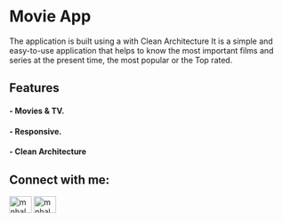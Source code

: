 # Movie App

The application is built using a  with Clean Architecture
It is a simple and easy-to-use application that helps to know the most important films and series at the present time, the most popular or the Top rated.

 
## Features
#### - Movies & TV.
#### - Responsive.
#### - Clean Architecture



## Connect with me:
<a href="https://www.linkedin.com/in/zain-mhesn-48624920b" target="blank"><img align="center" src="https://raw.githubusercontent.com/rahuldkjain/github-profile-readme-generator/master/src/images/icons/Social/linked-in-alt.svg" alt="mnhaloka" height="30" width="40" /></a>
<a href="https://www.facebook.com/profile.php?id=100089548514253&mibextid=ZbWKwL" target="blank"><img align="center" src="https://raw.githubusercontent.com/rahuldkjain/github-profile-readme-generator/master/src/images/icons/Social/facebook.svg" alt="mnhaloka" height="30" width="40" /></a>
</p>





